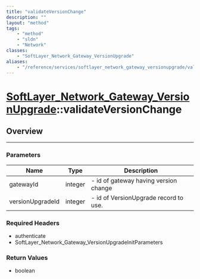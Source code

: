 ```yaml
---
title: "validateVersionChange"
description: ""
layout: "method"
tags:
    - "method"
    - "sldn"
    - "Network"
classes:
    - "SoftLayer_Network_Gateway_VersionUpgrade"
aliases:
    - "/reference/services/softlayer_network_gateway_versionupgrade/validateVersionChange"
---
```

# [SoftLayer_Network_Gateway_VersionUpgrade](/reference/services/SoftLayer_Network_Gateway_VersionUpgrade)::validateVersionChange





## Overview 


-----

### Parameters 
|Name | Type | Description |
| --- | --- | --- |
|gatewayId| integer| - id of gateway having version change|
|versionUpgradeId| integer| -  id of VersionUpgrade record to use.|


### Required Headers
* authenticate
* SoftLayer_Network_Gateway_VersionUpgradeInitParameters


### Return Values
* boolean




